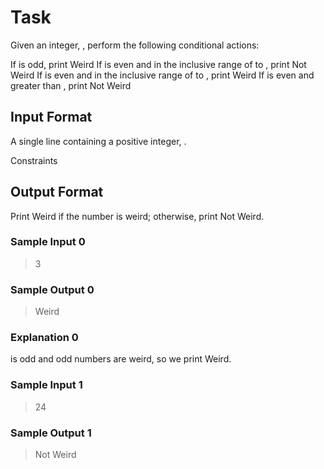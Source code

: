 # Task

Given an integer, , perform the following conditional actions:

If  is odd, print Weird
If  is even and in the inclusive range of  to , print Not Weird
If  is even and in the inclusive range of  to , print Weird
If  is even and greater than , print Not Weird

## Input Format

A single line containing a positive integer, .

Constraints

## Output Format

Print Weird if the number is weird; otherwise, print Not Weird.

### Sample Input 0

> 3

### Sample Output 0

> Weird

### Explanation 0

is odd and odd numbers are weird, so we print Weird.

### Sample Input 1

> 24

### Sample Output 1

> Not Weird
